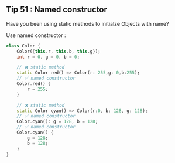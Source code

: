 ## Tip  51 : Named constructor

Have you been using static methods to initialze Objects with name?

Use named constructor :

```dart
class Color {
    Color({this.r, this.b, this.g});
    int r = 0, g = 0, b = 0;

    // ❌ static method
    static Color red() => Color(r: 255,g: 0,b:255);                                      
    // ✅ named constructor
    Color.red() {
        r = 255;
    }

    // ❌ static method
    static Color cyan() => Color(r:0, b: 128, g: 128);
    // ✅ named constructor
    Color.cyan(): g = 128, b = 128;
    // ✅ named constructor
    Color.cyan() {
        g = 128;
        b = 128;
    }
}
```

